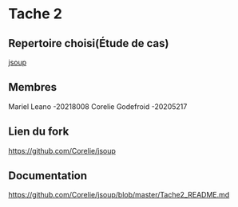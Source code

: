 # Tache 2
## Repertoire choisi(Étude de cas)
[jsoup](https://github.com/umontreal-diro/jsoup)


## Membres
Mariel Leano -20218008
Corelie Godefroid -20205217

## Lien du fork

https://github.com/Corelie/jsoup

## Documentation

https://github.com/Corelie/jsoup/blob/master/Tache2_README.md
